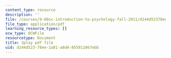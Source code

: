 ```yaml
---
content_type: resource
description: ''
file: /courses/9-00sc-introduction-to-psychology-fall-2011/d144d52378ee1a81a8d4855911867ebb_vf1U3Nt3HQk.pdf
file_type: application/pdf
learning_resource_types: []
ocw_type: OCWFile
resourcetype: Document
title: 3play pdf file
uid: d144d523-78ee-1a81-a8d4-855911867ebb
---
```

